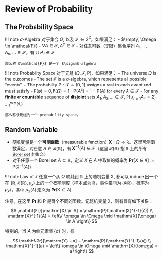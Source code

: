 # Review of Probability

## The Probability Space

!!! note $\sigma$-Algebra
    对于集合 $\Omega$, 以及 $\mathcal{F} \in 2^{\Omega}$，如果满足：
    - $\empty, \Omega \in \mathcal{F}$
    - $\forall A \in \mathcal{F}, A^c \in \mathcal{F}$
    - 对任意可数（无限）集合序列 $A_1, \ldots, A_n, \ldots \in \mathcal{F}$，有 $\cup_i A_i\in \mathcal{F}$

    那么称 $\mathcal{F}$ 是一个 $\sigma$-algebra

!!! note Probability Space
    对于元组 $(\Omega, \mathcal{F}, \mathrm{P})$，如果满足：
    - The universe $\Omega$ is the outcomes
    - The set $\mathcal{F}$ is a $\sigma$-algebra, which represents all possible “events”.
    - The probability $\mathrm{P}: \mathcal{F}\rightarrow [0,1]$ assigns a real to each event and must satisfy
      - $\mathrm{P}(\emptyset) = 0, \mathrm{P}(\Omega)=1$
      - $\mathrm{P}(A^c) = 1 - \mathrm{P}(A)$ for every $A \in \mathcal{F}$
      - For any **finite or countable** sequence of **disjoint** sets $A_1,A_2,\dots\in\mathcal{F}$, $\mathrm{P}(\cup_{i\ge 1}A_i) = \Sigma_{i=1}^\infty\mathrm{P}(A_i)$

    那么称该元组为一个 probability space。

## Random Variable

- 随机变量是一个**可测函数**（measurable function）$\mathbf{X}: \Omega \rightarrow \mathbb{R}$。这里可测函数满足，对任意 $A\in \mathcal{B}(\mathbb{R})$，有 $\mathbf{X}^{-1}(A) \in \mathcal{F}$（这里 $\mathcal{B}(\mathbb{R})$ 指 $\mathbb{R}$ 上的所有 [Borel set](https://en.wikipedia.org/wiki/Borel_set) 的集合）
- 对于任意一个 Borel set $A \subseteq \mathbb{R}$，定义 $X$ 在 $A$ 中取值的概率为 $\mathbf{Pr}[X \in A] := \mathrm{P}(X^{-1}(A))$

!!! note Law of $X$
    任意一个从 $\Omega$ 映射到 $\mathbb{R}$ 上的随机变量 $\mathrm{X}$, 都可以 induce 出一个在 $(\mathbb{R}, \mathcal{B}(\mathbb{R}), \mu_x)$ 上的一个概率测度（样本点为 $\mathbb{R}$，事件空间为 $\mathcal{B}(\mathbb{R})$，概率为 $\mu_x$），其中 $\mu_x(A)$ 定义为 $\mathbf{Pr}(\mathrm{X} \in A)$

注意，在这里 $\mathbf{Pr}$ 和 $\mathrm{P}$ 是两个不同的函数。记随机变量 $\mathrm{X}$，则有具有如下关系：

$$
\mathbf{Pr}[\mathrm{X} \in A] = \mathrm{P}(\mathrm{X}^{-1}(A)) \\
\mathrm{X}^{-1}(A) = \left\{ \omega \in \Omega \mid \mathrm{X}(\omega) \in A \right\}
$$

特别的，当 $A$ 为单元素集 $\{a\}$ 时，有

$$
\mathbf{Pr}[\mathrm{X} = a] = \mathrm{P}(\mathrm{X}^{-1}(a)) \\
\mathrm{X}^{-1}(a) = \left\{ \omega \in \Omega \mid \mathrm{X}(\omega) = a \right\}
$$